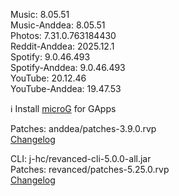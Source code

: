 Music: 8.05.51  
Music-Anddea: 8.05.51  
Photos: 7.31.0.763184430  
Reddit-Anddea: 2025.12.1  
Spotify: 9.0.46.493  
Spotify-Anddea: 9.0.46.493  
YouTube: 20.12.46  
YouTube-Anddea: 19.47.53  

ℹ️ Install [microG](https://github.com/ReVanced/GmsCore/releases) for GApps
  
Patches: anddea/patches-3.9.0.rvp  
[Changelog](https://github.com/anddea/revanced-patches/releases/tag/v3.9.0)

CLI: j-hc/revanced-cli-5.0.0-all.jar  
Patches: revanced/patches-5.25.0.rvp  
[Changelog](https://github.com/revanced/revanced-patches/releases/tag/v5.25.0)  
